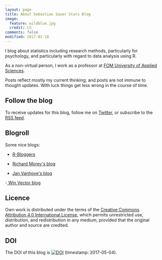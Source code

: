 ```yaml
---
layout: page
title: About Sebastian Sauer Stats Blog
image:
  feature: wildblue.jpg
  credit: LS
comments: false
modified: 2017-01-18
---
```





I blog about statistics including research methods, particularly for psychology, and particularly with regard to data analysis using R.

As a non-virtual person, I work as a professor at [FOM University of Applied Sciences](https://www.fom.de/die-fom-englisch/the-university-for-the-professionals.html).

Posts reflect mostly my current thinking; and posts are not immune to thought updates. With luck things get less wrong in the course of time.


## Follow the blog

To receive updates for this blog, follow me on [Twitter](https://twitter.com/sauer_sebastian), or subscribe to the [RSS feed](https://sebastiansauer.github.io/feed.xml).


## Blogroll

Some nice blogs:

- [R-Bloggers](https://www.r-bloggers.com)

- [Richard Morey's blog](https://richarddmorey.org)

- [Jan Vanhove's blog](https://janhove.github.io)

-[ Win Vector blog](http://www.win-vector.com/blog/)


## Licence

Own work is distributed under the terms of the [Creative Commons Attribution 4.0 International License](https://creativecommons.org/licenses/by/4.0/), which permits unrestricted use, distribution, and redistribution in any medium, provided that the original author and source are credited.

## DOI


The DOI of this blog is [![DOI](https://zenodo.org/badge/73370743.svg)](https://zenodo.org/badge/latestdoi/73370743) (timestamp: 2017-05-04).
